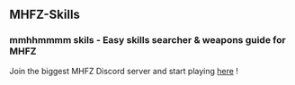 ## MHFZ-Skills
### mmhhmmmm skils - Easy skills searcher & weapons guide for MHFZ
Join the biggest MHFZ Discord server and start playing [here](https://discord.gg/monster-hunter-frontier-eu-973963573619486740) !
